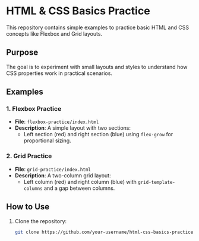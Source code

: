 # HTML & CSS Basics Practice  

This repository contains simple examples to practice basic HTML and CSS concepts like Flexbox and Grid layouts.  

## Purpose  

The goal is to experiment with small layouts and styles to understand how CSS properties work in practical scenarios.  

## Examples  

### 1. Flexbox Practice  
- **File**: `flexbox-practice/index.html`  
- **Description**: A simple layout with two sections:  
  - Left section (red) and right section (blue) using `flex-grow` for proportional sizing.  

### 2. Grid Practice  
- **File**: `grid-practice/index.html`  
- **Description**: A two-column grid layout:  
  - Left column (red) and right column (blue) with `grid-template-columns` and a gap between columns.  

## How to Use  

1. Clone the repository:  
   ```bash  
   git clone https://github.com/your-username/html-css-basics-practice.git  













